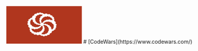 <img src="assets/images/codewars.jpg" width="200" height="100">
# [CodeWars](https://www.codewars.com/)
